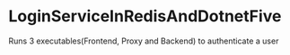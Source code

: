 # LoginServiceInRedisAndDotnetFive
Runs 3 executables(Frontend, Proxy and Backend) to authenticate a user
